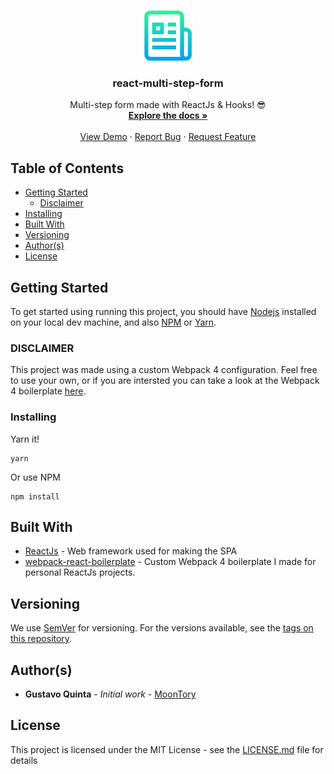 <!-- PROJECT LOGO -->
<br />
<p align="center">
  <a href="https://github.com/othneildrew/Best-README-Template">
    <img src="logo.png" alt="Logo" width="80" height="80">
  </a>

  <h3 align="center">react-multi-step-form</h3>

  <p align="center">
    Multi-step form made with ReactJs & Hooks! 😎
    <br />
    <a href="https://github.com/MoonTory/react-multi-step-form"><strong>Explore the docs »</strong></a>
    <br />
    <br />
    <a href="https://github.com/MoonTory/react-multi-step-form">View Demo</a>
    ·
    <a href="https://github.com/MoonTory/react-multi-step-form/issues">Report Bug</a>
    ·
    <a href="https://github.com/MoonTory/react-multi-step-form/issues">Request Feature</a>
  </p>
</p>

<!-- TABLE OF CONTENTS -->

## Table of Contents

- [Getting Started](#getting-started)
  - [Disclaimer](#disclaimer)
- [Installing](#installing)
- [Built With](#built-with)
- [Versioning](#versioning)
- [Author(s)](<#author(s)>)
- [License](#license)

## Getting Started

To get started using running this project, you should have [Nodejs](https://nodejs.org/en/) installed on your local dev machine, and also
[NPM](https://www.npmjs.com/) or [Yarn](https://yarnpkg.com/en/).

### DISCLAIMER

This project was made using a custom Webpack 4 configuration. Feel free to use your own, or if you are intersted you can take a look at the Webpack 4
boilerplate [here](https://github.com/MoonTory/webpack-react-boilerplate).

### Installing

Yarn it!

```
yarn
```

Or use NPM

```
npm install
```

## Built With

- [ReactJs](https://reactjs.org/) - Web framework used for making the SPA
- [webpack-react-boilerplate](https://github.com/MoonTory/webpack-react-boilerplate) - Custom Webpack 4 boilerplate I made for personal ReactJs projects.

## Versioning

We use [SemVer](http://semver.org/) for versioning. For the versions available, see the [tags on this repository](https://github.com/MoonTory/mern-image-upload-cloudinary/tags).

## Author(s)

- **Gustavo Quinta** - _Initial work_ - [MoonTory](https://github.com/moontory)

## License

This project is licensed under the MIT License - see the [LICENSE.md](LICENSE.md) file for details
